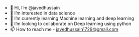 - 👋 Hi, I’m @javedhussain
- 👀 I’m interested in data science
- 🌱 I’m currently learning Machine learning and deep learning
- 💞️ I’m looking to collaborate on Deep learning using python
- 📫 How to reach me - javedhussain1729@gmail.com

<!---
javedhussain1729/javedhussain1729 is a ✨ special ✨ repository because its `README.md` (this file) appears on your GitHub profile.
You can click the Preview link to take a look at your changes.
--->
